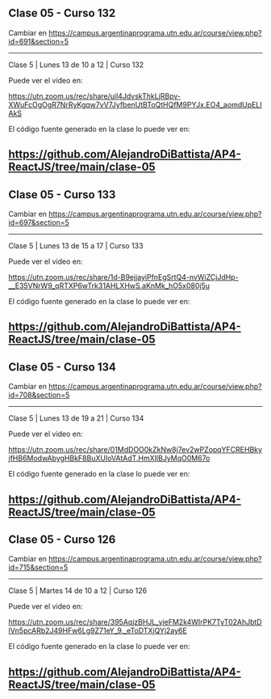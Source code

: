 ## Clase 05 - Curso 132

  Cambiar en https://campus.argentinaprograma.utn.edu.ar/course/view.php?id=691&section=5

---
Clase 5 | Lunes 13 de 10 a 12 | Curso 132

Puede ver el video en:

https://utn.zoom.us/rec/share/uil4JdvskThkLjRBpv-XWuFcOgOgR7NrRyKgqw7vV7JyfbenUtBToQtHQfM9PYJx.EO4_aomdUpELIAkS

El código fuente generado en la clase lo puede ver en: 

https://github.com/AlejandroDiBattista/AP4-ReactJS/tree/main/clase-05
---

## Clase 05 - Curso 133

  Cambiar en https://campus.argentinaprograma.utn.edu.ar/course/view.php?id=697&section=5

---
Clase 5 | Lunes 13 de 15 a 17 | Curso 133

Puede ver el video en:

https://utn.zoom.us/rec/share/1d-B9ejjayiPfnEgSrtQ4-nvWiZCjJdHp-__E35VNrW9_qRTXP6wTrk31AHLXHwS.aKnMk_hO5x080j5u

El código fuente generado en la clase lo puede ver en: 

https://github.com/AlejandroDiBattista/AP4-ReactJS/tree/main/clase-05
---

## Clase 05 - Curso 134

  Cambiar en https://campus.argentinaprograma.utn.edu.ar/course/view.php?id=708&section=5

---
Clase 5 | Lunes 13 de 19 a 21 | Curso 134

Puede ver el video en:

https://utn.zoom.us/rec/share/01MdDOO0kZkNw8j7ev2wPZopqYFCREHBkyjfHB6ModwAbygHBkF8BuXUIoVAtAdT.HmXIlBJyMqO0M67o

El código fuente generado en la clase lo puede ver en: 

https://github.com/AlejandroDiBattista/AP4-ReactJS/tree/main/clase-05
---

## Clase 05 - Curso 126

  Cambiar en https://campus.argentinaprograma.utn.edu.ar/course/view.php?id=715&section=5

---
Clase 5 | Martes 14 de 10 a 12 | Curso 126

Puede ver el video en:

https://utn.zoom.us/rec/share/395AqjzBHJL_yieFM2k4WIrPK7TyT02AhJbtDlVn5pcARb2J49HFw6Lg9Z71eY_9._eToDTXjQYj2ay6E

El código fuente generado en la clase lo puede ver en: 

https://github.com/AlejandroDiBattista/AP4-ReactJS/tree/main/clase-05
---

